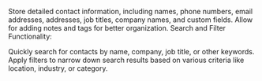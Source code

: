 Store detailed contact information, including names, phone numbers, email addresses, addresses, job titles, company names, and custom fields.
Allow for adding notes and tags for better organization.
Search and Filter Functionality:

Quickly search for contacts by name, company, job title, or other keywords.
Apply filters to narrow down search results based on various criteria like location, industry, or category.
